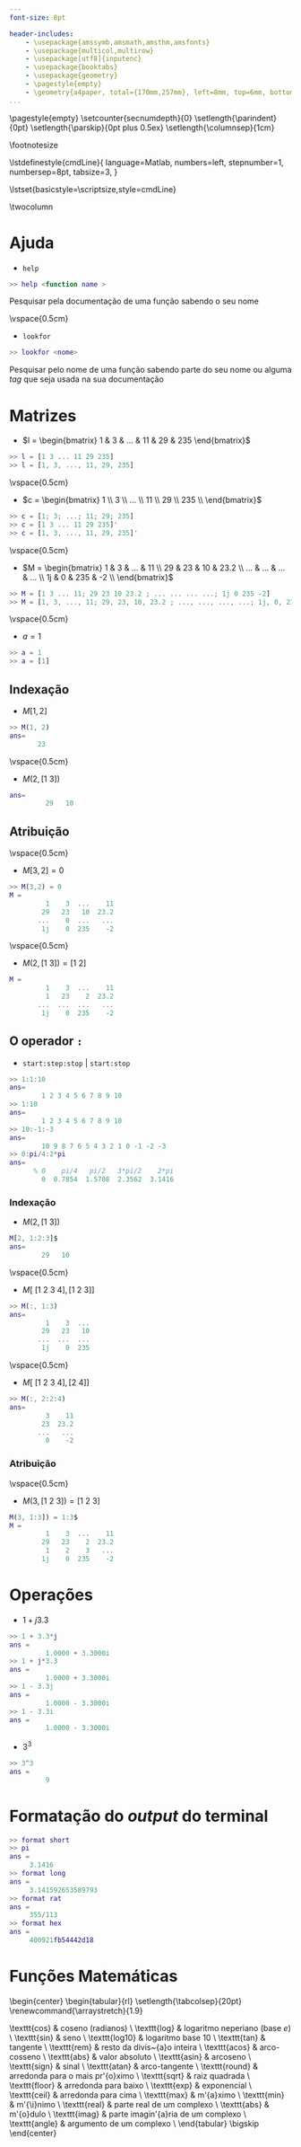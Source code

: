 ```yaml
---
font-size: 8pt

header-includes:
	- \usepackage{amssymb,amsmath,amsthm,amsfonts}
	- \usepackage{multicol,multirow}
	- \usepackage[utf8]{inputenc}
	- \usepackage{booktabs}
	- \usepackage{geometry}
	- \pagestyle{empty}
	- \geometry{a4paper, total={170mm,257mm}, left=8mm, top=6mm, bottom=6mm, right=8mm}
...
```


\pagestyle{empty}
\setcounter{secnumdepth}{0}
\setlength{\parindent}{0pt}
\setlength{\parskip}{0pt plus 0.5ex}
\setlength{\columnsep}{1cm}

\footnotesize

\lstdefinestyle{cmdLine}{
	language=Matlab,
	numbers=left,
	stepnumber=1,
	numbersep=8pt,
	tabsize=3,
}

\lstset{basicstyle=\scriptsize,style=cmdLine}


\twocolumn 

# Ajuda

- `help`
```matlab
>> help <function name >
```
Pesquisar pela documentação de uma função sabendo o seu nome


\vspace{0.5cm}

- `lookfor`
```matlab
>> lookfor <nome>
```
Pesquisar pelo nome de uma função sabendo parte do seu nome ou alguma _tag_ que seja usada na sua documentação 

# Matrizes

- $l = \begin{bmatrix} 1 & 3 & ... &  11 & 29 & 235 \end{bmatrix}$
```matlab
>> l = [1 3 ... 11 29 235]
>> l = [1, 3, ..., 11, 29, 235]
```

\vspace{0.5cm}

- $c = \begin{bmatrix} 1 \\ 3 \\ ... \\ 11 \\ 29 \\ 235 \\ \end{bmatrix}$
```matlab
>> c = [1; 3; ...; 11; 29; 235]
>> c = [1 3 ... 11 29 235]'
>> c = [1, 3, ..., 11, 29, 235]'
```

\vspace{0.5cm}

- $M = \begin{bmatrix} 1 & 3 & ... & 11 \\ 29 & 23 & 10 & 23.2 \\ ... & ... & ... & ... \\  1j & 0 & 235 & -2 \\ \end{bmatrix}$
```matlab
>> M = [1 3 ... 11; 29 23 10 23.2 ; ... ... ... ...; 1j 0 235 -2]
>> M = [1, 3, ..., 11; 29, 23, 10, 23.2 ; ..., ..., ..., ...; 1j, 0, 235, -2]
```

\vspace{0.5cm}

- $a = 1$
```matlab
>> a = 1
>> a = [1]
```

## Indexação
- $M[1,2]$
```matlab
>> M(1, 2)
ans=
       23
```

\vspace{0.5cm}

- $M(2, [1\ 3])$
```matlab
ans=
         29   10
```

## Atribuição
\vspace{0.5cm}

- $M[3,2] = 0$
```matlab
>> M(3,2) = 0
M = 
         1    3  ...    11 
        29   23   10  23.2 
       ...    0  ...   ... 
        1j    0  235    -2 
```
\vspace{0.5cm}

- $M(2, [1\ 3]) = [1\ 2]$
```matlab
M = 
         1    3  ...    11 
         1   23    2  23.2 
       ...  ...  ...   ... 
        1j    0  235    -2 
```

## O operador `:`
- `start:step:stop` | `start:stop`
```matlab
>> 1:1:10
ans=
        1 2 3 4 5 6 7 8 9 10
>> 1:10
ans=
        1 2 3 4 5 6 7 8 9 10
>> 10:-1:-3
ans=
        10 9 8 7 6 5 4 3 2 1 0 -1 -2 -3
>> 0:pi/4:2*pi
ans=
      % 0    pi/4   pi/2   3*pi/2    2*pi 
        0  0.7854  1.5708  2.3562  3.1416
```

### Indexação
- $M(2, [1\ 3])$
```matlab
M[2, 1:2:3]$
ans=
        29   10
```

\vspace{0.5cm}
- $M[\ [1\ 2\ 3\ 4], [1\ 2\ 3]]$
```matlab
>> M(:, 1:3)
ans=
         1    3  ...   
        29   23   10   
       ...  ...  ...   
        1j    0  235   
```

\vspace{0.5cm}

- $M[\ [1\ 2\ 3\ 4], [2\ 4]]$
```matlab
>> M(:, 2:2:4)
ans=
         3    11 
        23  23.2 
       ...   ... 
         0    -2 
```

### Atribuição
\vspace{0.5cm}

- $M(3, [1\ 2\ 3]) = [1\ 2\ 3]$
```matlab
M(3, 1:3]) = 1:3$
M = 
         1    3  ...    11 
        29   23    2  23.2 
         1    2    3   ... 
        1j    0  235    -2 
```


# Operações
- $1 + j3.3$
```matlab
>> 1 + 3.3*j
ans = 
	     1.0000 + 3.3000i
>> 1 + j*3.3
ans = 
	     1.0000 + 3.3000i
>> 1 - 3.3j
ans = 
	     1.0000 - 3.3000i
>> 1 - 3.3i
ans = 
	     1.0000 - 3.3000i
```

- $3^3$
```matlab
>> 3^3
ans =
         9
```

# Formatação do _output_ do terminal
```matlab
>> format short
>> pi
ans =
     3.1416
>> format long
ans =
     3.141592653589793
>> format rat
ans =
     355/113
>> format hex
ans = 
     400921fb54442d18
```

# Funções Matemáticas
\begin{center}
\begin{tabular}{rl}
\setlength{\tabcolsep}{20pt}
\renewcommand{\arraystretch}{1.9}

\texttt{cos} & coseno (radianos) \\
\texttt{log} & logaritmo neperiano (base $e$) \\
\texttt{sin} & seno \\
\texttt{log10} & logaritmo base 10 \\ 
\texttt{tan} & tangente \\
\texttt{rem} & resto da divis\~{a}o inteira \\ 
\texttt{acos} & arco-cosseno \\
\texttt{abs} & valor absoluto \\ 
\texttt{asin} & arcoseno \\
\texttt{sign} & sinal \\ 
\texttt{atan} & arco-tangente \\
\texttt{round} & arredonda para o mais pr\'{o}ximo \\ 
\texttt{sqrt} & raiz quadrada \\
\texttt{floor} & arredonda para baixo \\
\texttt{exp} & exponencial \\
\texttt{ceil} & arredonda para cima \\ 
\texttt{max} & m\'{a}ximo \\
\texttt{min} & m\'{\i}nimo \\
\texttt{real} & parte real de um complexo \\
\texttt{abs} & m\'{o}dulo \\
\texttt{imag} & parte imagin\'{a}ria de um complexo \\
\texttt{angle} & argumento de um complexo \\ 
\end{tabular}
\bigskip 
\end{center}
